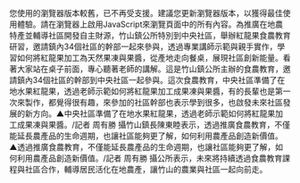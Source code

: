 您使用的瀏覽器版本較舊，已不再受支援。建議您更新瀏覽器版本，以獲得最佳使用體驗。請在瀏覽器上啟用JavaScript來瀏覽頁面中的所有內容。為推廣在地農特產並輔導社區開發自主財源，竹山鎮公所特別到中央社區，舉辦紅龍果食農教育研習，邀請鎮內34個社區的幹部一起來參與，透過專業講師示範與親手實作，學習如何將紅龍果加工為天然果凍與果醬，從產地走向餐桌，展現社區創新能量。看著大家站在桌子前面，專心聽著老師的講解。這是竹山鎮公所主辦的食農教育，邀請鎮內34個社區的幹部到中央社區一起參與。這次食農教育，中央社區準備了在地水果紅龍果，透過老師示範如何將紅龍果加工成果凍與果醬，有的長輩也是第一次來製作，都覺得很有趣，來參加的社區幹部也表示學到很多，也啟發未來社區發展的新方向。▲中央社區準備了在地水果紅龍果，透過老師示範如何將紅龍果加工成果凍與果醬。/記者 周有勝 攝竹山鎮長陳東睦表示，透過推廣食農教育，不僅能延長農產品的生命週期，也讓社區能夠更了解，如何利用農產品創造新價值。▲透過推廣食農教育，不僅能延長農產品的生命週期，也讓社區能夠更了解，如何利用農產品創造新價值。/記者 周有勝 攝公所表示，未來將持續透過食農教育課程與社區合作，輔導居民活化在地農產，讓竹山的農業與社區一起向前走。